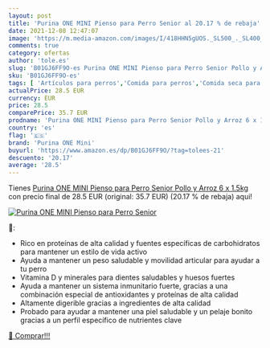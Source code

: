 ```yaml
---
layout: post
title: 'Purina ONE MINI Pienso para Perro Senior al 20.17 % de rebaja'
date: 2021-12-08 12:47:07
image: 'https://m.media-amazon.com/images/I/418HHN5gUOS._SL500_._SL400_.jpg'
comments: true
category: ofertas
author: 'tole.es'
slug: 'B01GJ6FF9O-es Purina ONE MINI Pienso para Perro Senior Pollo y Arroz 6 x...'
sku: 'B01GJ6FF9O-es'
tags: [ 'Artículos para perros','Comida para perros','Comida seca para perros','Productos para mascotas','arroz','purina','purina one mini', ]
actualPrice: 28.5 EUR
currency: EUR
price: 28.5
comparePrice: 35.7 EUR
prodname: 'Purina ONE MINI Pienso para Perro Senior Pollo y Arroz 6 x 1.5kg'
country: 'es'
flag: '🇪🇸'
brand: 'Purina ONE Mini'
buyurl: 'https://www.amazon.es/dp/B01GJ6FF9O/?tag=tolees-21'
descuento: '20.17'
average: '28.5'
---
```


Tienes [Purina ONE MINI Pienso para Perro Senior Pollo y Arroz 6 x 1.5kg](https://www.amazon.es/dp/B01GJ6FF9O/?tag=tolees-21) con precio final de  28.5 EUR (original: 35.7 EUR) (20.17 %  de rebaja) aqui!

[![Purina ONE MINI Pienso para Perro Senior](https://m.media-amazon.com/images/I/418HHN5gUOS._SL500_._SL400_.jpg)](https://www.amazon.es/dp/B01GJ6FF9O/?tag=tolees-21)

🔎:

- Rico en proteínas de alta calidad y fuentes específicas de carbohidratos para mantener un estilo de vida activo
- Ayuda a mantener un peso saludable y movilidad articular para ayudar a tu perro
- Vitamina D y minerales para dientes saludables y huesos fuertes
- Ayuda a mantener un sistema inmunitario fuerte, gracias a una combinación especial de antioxidantes y proteínas de alta calidad
- Altamente digerible gracias a ingredientes de alta calidad
- Probado para ayudar a mantener una piel saludable y un pelaje bonito gracias a un perfil específico de nutrientes clave

[🛒 Comprar!!!](https://www.amazon.es/dp/B01GJ6FF9O/?tag=tolees-21)
